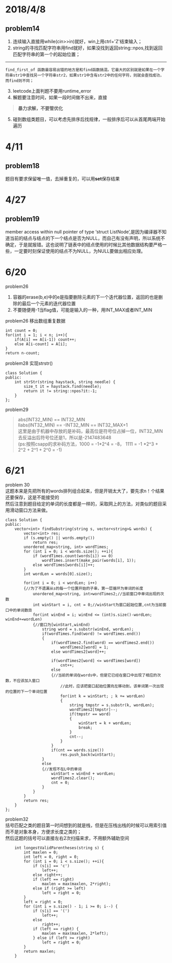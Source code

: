 # 2018/4/8
## problem14
1. 连续输入直接用while(cin>>in)就好，win上用ctrl+'Z'结束输入；
2. string的寻找匹配字符串用find就好，如果没找到返回string::npos,找到返回匹配字符串的第一个的起始位置；   
---
    find_first_of 函数最容易出错的地方是和find函数搞混。它最大的区别就是如果在一个字符串str1中查找另一个字符串str2，如果str1中含有str2中的任何字符，则就会查找成功，而find则不同；
3. leetcode上面判题不要用runtime_error
4. 解题要注意时间，如果一段时间做不出来，直接
> **暴力求解，不要管优化**
5. 碰到数组类题目，可以考虑先排序后找规律，一般排序后可以从首尾两端开始遍历
# 4/11
## problem18
题目有要求保留唯一值，去掉重复的，可以用**set**保存结果
# 4/27
## problem19
member access within null pointer of type ‘struct ListNode’,是因为编译器不知道当前的结点与结点的下一个结点是否为NULL，而自己有没有声明，所以系统不确定，于是就报错。这也说明了链表中的结点使用的时候比其他数据结构要严格一些，一定要时刻保证使用的结点不为NULL，为NULL要做出相应处理。
## 
# 6/20
problem26   
1. 容器的erase(b,e)中的e是指要删除元素的下一个迭代器位置，返回的也是删除的最后一个元素的迭代器位置
2. 不要随便用-1当flag值，可能是输入的一种，用INT_MAX或者INT_MIN     

problem26   移出数组重复数据
```
int count = 0;
for(int i = 1; i < n; i++){
    if(A[i] == A[i-1]) count++;
    else A[i-count] = A[i];
}
return n-count;
```

problem28   实现strstr()
```
class Solution {
public:
    int strStr(string haystack, string needle) {
        size_t it = haystack.find(needle);
        return it != string::npos?it:-1;
    }
};
```

problem29   
> abs(INT32_MIN) == INT32_MIN   
llabs(INT32_MIN) == -INT32_MIN == INT32_MAX+1   
这里是由于机器中存放的是补码，最高位是符号位占掉一位，INT32_MIN去反溢出后符号位还是1，所以是-2147483648     
(ps:按照csapp的求补码方法，1000 = -1*2^4 = -8， 1111 = -1 *2^3 + 2^2 + 2^1 + 2^0 = -1)

# 6/21
problem 30    
这题本来是先把所有的words排列组合起来，但是开销太大了，要先求n！个结果还要保存，这是不能接受的      
然后注意到题目给定的单词的长度都是一样的，采取网上的方法，对类似的题目采用滑动窗口方法来做。  

```
class Solution {
public:
    vector<int> findSubstring(string s, vector<string>& words) {
        vector<int> res;
        if (s.empty() || words.empty())
            return res;
        unordered_map<string, int> wordTimes;
        for (int i = 0; i < words.size(); ++i){
            if (wordTimes.count(words[i]) == 0)
                wordTimes.insert(make_pair(words[i], 1));
            else wordTimes[words[i]]++;
        }
        int wordLen = words[0].size();

        for(int i = 0; i < wordLen; i++)
        {//为了不遗漏从s的每一个位置开始的子串，第一层循环为单词的长度
            unordered_map<string, int>wordTimes2;//当前窗口中单词出现的次数
            int winStart = i, cnt = 0;//winStart为窗口起始位置,cnt为当前窗口中的单词数目
            for(int winEnd = i; winEnd <= (int)s.size()-wordLen; winEnd+=wordLen)
            {//窗口为[winStart,winEnd)
                string word = s.substr(winEnd, wordLen);
                if(wordTimes.find(word) != wordTimes.end())
                {
                    if(wordTimes2.find(word) == wordTimes2.end())
                        wordTimes2[word] = 1;
                    else wordTimes2[word]++;

                    if(wordTimes2[word] <= wordTimes[word])
                        cnt++;
                    else
                    {//当前的单词在words中，但是它已经在窗口中出现了相应的次数，不应该加入窗口
                        //此时，应该把窗口起始位置向左移动到，该单词第一次出现的位置的下一个单词位置
                        for(int k = winStart; ; k += wordLen)
                        {
                            string tmpstr = s.substr(k, wordLen);
                            wordTimes2[tmpstr]--;
                            if(tmpstr == word)
                            {
                                winStart = k + wordLen;
                                break;
                            }
                            cnt--;
                        }
                    }
                    if(cnt == words.size())
                        res.push_back(winStart);
                }
                else
                {//发现不在L中的单词
                    winStart = winEnd + wordLen;
                    wordTimes2.clear();
                    cnt = 0;
                }
            }
        }
        return res;
    }
};
```  
problem32   
括号匹配之类的题目第一时间想到的就是栈，但是在压栈出栈的时候可以用索引值而不是对象本身，方便求长度之类的；  
然后这题的括号可以直接左右2次扫描来求，不用额外辅助空间
```
    int longestValidParentheses(string s) {
        int maxlen = 0;
        int left = 0, right = 0;
        for (int i = 0; i < s.size(); ++i){
            if (s[i] == 'c')
                left++;
            else right++;
            if (left == right)
                maxlen = max(maxlen, 2*right);
            else if (right >= left)
                left = right = 0;
        }
        left = right = 0;
        for (int i = s.size() - 1; i >= 0; i--) {
            if (s[i] == '(')
                left++;
            else
                right++;
            if (left == right) {
                maxlen = max(maxlen, 2*left);
            } else if (left >= right)
                left = right = 0;
        }
        return maxlen;
    }
```
